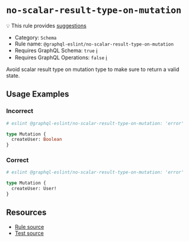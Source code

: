 # `no-scalar-result-type-on-mutation`

💡 This rule provides [suggestions](https://eslint.org/docs/developer-guide/working-with-rules#providing-suggestions)

- Category: `Schema`
- Rule name: `@graphql-eslint/no-scalar-result-type-on-mutation`
- Requires GraphQL Schema: `true` [ℹ️](../../README.md#extended-linting-rules-with-graphql-schema)
- Requires GraphQL Operations: `false` [ℹ️](../../README.md#extended-linting-rules-with-siblings-operations)

Avoid scalar result type on mutation type to make sure to return a valid state.

## Usage Examples

### Incorrect

```graphql
# eslint @graphql-eslint/no-scalar-result-type-on-mutation: 'error'

type Mutation {
  createUser: Boolean
}
```

### Correct

```graphql
# eslint @graphql-eslint/no-scalar-result-type-on-mutation: 'error'

type Mutation {
  createUser: User!
}
```

## Resources

- [Rule source](../../packages/plugin/src/rules/no-scalar-result-type-on-mutation.ts)
- [Test source](../../packages/plugin/tests/no-scalar-result-type-on-mutation.spec.ts)
